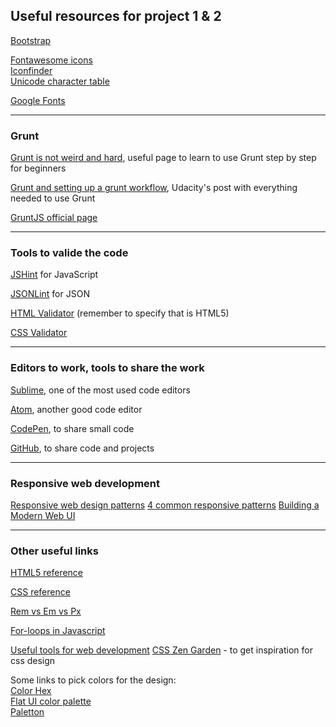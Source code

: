 ## Useful resources for project 1 & 2

<a href="http://getbootstrap.com/" target="_blank">Bootstrap</a>

<a href="http://fortawesome.github.io/Font-Awesome/" target="_blank">Fontawesome icons</a><br>
<a href="https://www.iconfinder.com/" target="_blank">Iconfinder</a><br>
<a href="http://unicode-table.com/en/" target="_blank">Unicode character table</a>

<a href="https://www.google.com/fonts" target="_blank">Google Fonts</a>

--------------------------------

### Grunt 

<a href="https://24ways.org/2013/grunt-is-not-weird-and-hard/" target="_blank">Grunt is not weird and hard</a>, useful page to learn to use Grunt step by step for beginners

<a href="https://discussions.udacity.com/t/grunt-and-setting-up-a-grunt-workflow-intermediate/21984" target="_blank">Grunt and setting up a grunt workflow</a>, Udacity's post with everything needed to use Grunt

<a href="http://gruntjs.com/" target="_blank">GruntJS official page</a>

-----------------------------------

### Tools to valide the code 

<a href="http://jshint.com/" target="_blank">JSHint</a> for JavaScript

<a href="http://jsonlint.com/" target="_blank">JSONLint</a> for JSON

<a href="https://validator.w3.org/#validate_by_input+with_options" target="_blank">HTML Validator</a> (remember to specify that is HTML5)

<a href="https://jigsaw.w3.org/css-validator/validator" target="_blank">CSS Validator</a>

----------------------------------

### Editors to work, tools to share the work

<a href="http://www.sublimetext.com/" target="_blank">Sublime</a>, one of the most used code editors

<a href="https://atom.io/" target="_blank">Atom</a>, another good code editor

<a href="http://codepen.io/" target="_blank">CodePen</a>, to share small code

<a href="http://github.com" target="_blank">GitHub</a>, to share code and projects

-------------------------------------

### Responsive web development

<a href="https://developers.google.com/web/fundamentals/layouts/rwd-patterns/index?hl=en" target="_blank">
Responsive web design patterns</a>

<a href="https://github.com/santhoshvai/Responsive-Web-Design-Fundamentals/wiki/4-Common-Responsive-patterns" target="_blank">
4 common responsive patterns</a>

<a href="https://www.youtube.com/watch?v=-_0LpTGOE_w&list=PL37ZVnwpeshHFbT0mLTNMtMGO1mo6yPRX&index=7" target="_blank">
Building a Modern Web UI</a>

-------------------

### Other useful links

<a href="http://www.w3.org/TR/html5/" target="_blank">HTML5 reference</a>

<a href="https://developer.mozilla.org/en-US/docs/Web/CSS/Reference" target="_blank">CSS reference</a>

<a href="https://www.futurehosting.com/blog/web-design-basics-rem-vs-em-vs-px-sizing-elements-in-css/" target="_blank">Rem vs Em vs Px</a>

<a href="https://javascriptweblog.wordpress.com/2010/10/11/rethinking-javascript-for-loops/" target="_blank">For-loops in Javascript</a>

<a href="https://discussions.udacity.com/t/useful-tools-for-web-development/22039" target="_blank">
Useful tools for web development</a>

<a href="http://www.csszengarden.com/" target="_blank">
CSS Zen Garden</a> - to get inspiration for css design

Some links to pick colors for the design:<br>
<a href="http://www.color-hex.com/" target="_blank">Color Hex</a><br>
<a href="http://flatui.com/flat-ui-color-palette/" target="_blank">Flat UI color palette</a><br>
<a href="http://paletton.com/" target="_blank">Paletton</a>
